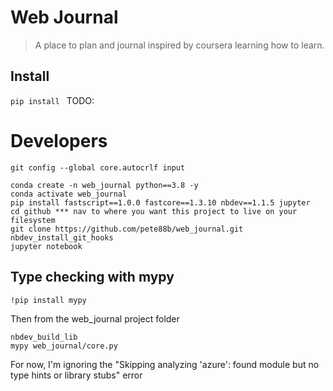 # Web Journal
> A place to plan and journal inspired by coursera learning how to learn.


## Install

`pip install ` TODO:

# Developers

```
git config --global core.autocrlf input
```

```
conda create -n web_journal python==3.8 -y
conda activate web_journal
pip install fastscript==1.0.0 fastcore==1.3.10 nbdev==1.1.5 jupyter
cd github *** nav to where you want this project to live on your filesystem
git clone https://github.com/pete88b/web_journal.git
nbdev_install_git_hooks
jupyter notebook
```

## Type checking with mypy

```
!pip install mypy
```

Then from the web_journal project folder
```
nbdev_build_lib
mypy web_journal/core.py
```

For now, I'm ignoring the "Skipping analyzing 'azure': found module but no type hints or library stubs" error
